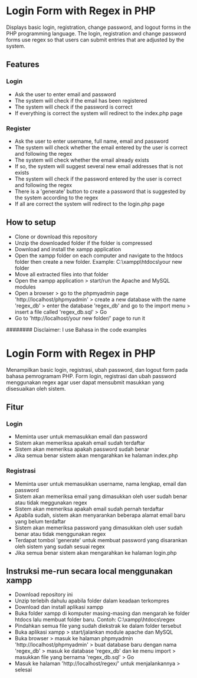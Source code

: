 # Login Form with Regex in PHP

Displays basic login, registration, change password, and logout forms in the PHP programming language. The login, registration and change password forms use regex so that users can submit entries that are adjusted by the system.

## Features

### Login

- Ask the user to enter email and password
- The system will check if the email has been registered
- The system will check if the password is correct
- If everything is correct the system will redirect to the index.php page

### Register

- Ask the user to enter username, full name, email and password
- The system will check whether the email entered by the user is correct and following the regex
- The system will check whether the email already exists
- If so, the system will suggest several new email addresses that is not exists
- The system will check if the password entered by the user is correct and following the regex
- There is a 'generate' button to create a password that is suggested by the system according to the regex
- If all are correct the system will redirect to the login.php page

## How to setup

- Clone or download this repository
- Unzip the downloaded folder if the folder is compressed
- Download and install the xampp application
- Open the xampp folder on each computer and navigate to the htdocs folder then create a new folder. Example: C:\xampp\htdocs\your new folder
- Move all extracted files into that folder
- Open the xampp application > start/run the Apache and MySQL modules
- Open a browser > go to the phpmyadmin page 'http://localhost/phpmyadmin' > create a new database with the name 'regex_db' > enter the database 'regex_db' and go to the import menu > insert a file called 'regex_db.sql' > Go
- Go to 'http://localhost/your new folder/' page to run it

######## Disclaimer: I use Bahasa in the code examples

#
#

# Login Form with Regex in PHP

Menampilkan basic login, registrasi, ubah password, dan logout form pada bahasa pemrogramam PHP. Form login, registrasi dan ubah password menggunakan regex agar user dapat mensubmit masukkan yang disesuaikan oleh sistem.

## Fitur

### Login

- Meminta user untuk memasukkan email dan password
- Sistem akan memeriksa apakah email sudah terdaftar
- Sistem akan memeriksa apakah password sudah benar
- Jika semua benar sistem akan mengarahkan ke halaman index.php

### Registrasi

- Meminta user untuk memasukkan  username, nama lengkap, email dan password
- Sistem akan memeriksa email yang dimasukkan oleh user sudah benar atau tidak meggunakan regex
- Sistem akan memeriksa apakah email sudah pernah terdaftar
- Apabila sudah, sistem akan menyarankan beberapa alamat email baru yang belum terdaftar
- Sistem akan memeriksa password yang dimasukkan oleh user sudah benar atau tidak menggunakan regex
- Terdapat tombol 'generate' untuk membuat password yang disarankan oleh sistem yang sudah sesuai regex
- Jika semua benar sistem akan mengarahkan ke halaman login.php

## Instruksi me-run secara local menggunakan xampp

- Download repository ini
- Unzip terlebih dahulu apabila folder dalam keadaan terkompres
- Download dan install aplikasi xampp
- Buka folder xampp di komputer masing-masing dan mengarah ke folder htdocs lalu membuat folder baru. Contoh: C:\xampp\htdocs\regex
- Pindahkan semua file yang sudah diekstrak ke dalam folder tersebut
- Buka aplikasi xampp > start/jalankan module apache dan MySQL 
- Buka browser > masuk ke halaman phpmyadmin 'http://localhost/phpmyadmin' > buat database baru dengan nama 'regex_db' > masuk ke database 'regex_db' dan ke menu import > masukkan file yang bernama 'regex_db.sql' > Go
- Masuk ke halaman 'http://localhost/regex/' untuk menjalankannya > selesai

